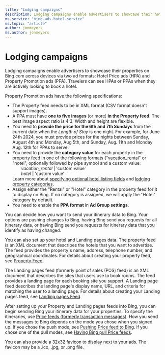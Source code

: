 ```yaml
---
title: "Lodging campaigns"
description: Lodging campaigns enable advertisers to showcase their hotels on Bing.com across devices.
ms.service: "bing-ads-hotel-service"
ms.topic: "article"
author: jonmeyers
ms.author: jonmeyers
---
```


# Lodging campaigns

Lodging campaigns enable advertisers to showcase their properties on Bing.com across devices via two ad formats: Hotel Price ads (HPA) and Property Promotion ads (PPA). Travelers can see HPAs or PPAs when they are actively looking to book a hotel.

Property Promotion ads have the following specifications:

- The Property feed needs to be in XML format (CSV format doesn't support images).
- A PPA must have **one to five images** (or more) **in the Property feed**. The best image aspect ratio is 4:3. Width and height are flexible.
- You need to **provide the price for the 6th and 7th Sundays** from the current date when the *Length of Stay* is one night. For example, for June 24th 2024, you must provide prices for the nights between Sunday, August 4th and Monday, Aug 5th, and Sunday, Aug. 11th and Monday Aug. 12th for PPAs to serve.
- You need to provide the **category value** for each property in the property feed in one of the following formats ("vacation_rental" or "hotel", optionally followed by pipe symbol and a custom value:<br/>
  &emsp;&emsp;*vacation_rental* | 'custom value'<br/>
  &emsp;&emsp;*hotel* | 'custom value'<br/>
  Learn more about [specifying optional hotel listing fields](https://learn.microsoft.com/advertising/hotel-feed/create-hotel-feed#specifying-optional-hotel-listing-fields) and [lodging property categories](https://help.ads.microsoft.com/#apex/ads/en/60192/-1).
- Assign either the "Rental" or "Hotel" category in the property feed for it to display on Bing. If no category is assigned, we will apply the "Hotel" category by default.
- You need to enable the **PPA format** in **Ad Group settings**.

You can decide how you want to send your itinerary data to Bing. Your options are pushing changes to Bing, having Bing send you requests for all itinerary data, or having Bing send you requests for itinerary data that you identify as having changed. 

You can also set up your hotel and Landing pages data. The property feed is an XML document that describes the hotels that you want to advertise. The feed provides the property's name, address, telephone number, and geographical coordinates. For details about creating your property feed, see [Property Feed](../hotel-feed/hotel-feed.md).

The Landing pages feed (formerly point of sales (POS) feed) is an XML document that describes the sites that users use to book rooms. The feed provides a landing page for each booking site you support. A Landing page feed describes the landing page's display name, URL, and criteria for matching the user to a landing page. For details about creating your Landing pages feed, see [Landing pages Feed](../pos-feed/pos-feed.md). 

After setting up your Property and Landing pages feeds into Bing, you can begin sending Bing your itinerary data for your properties. To specify the itineraries, use [Price feeds (formerly transaction messages)](../transaction-message/transaction-message.md). How you send the messages to Bing depends on the mode you chose when you signed up. If you chose the push mode, see [Pushing Price feed to Bing](../transaction-message/push-transaction-message.md). If you chose one of the pull modes, see [Having Bing pull Price feeds](../transaction-message/pull-transaction-message.md).

You can also provide a 32x32 favicon to display next to your ads. The favicon may be a .ico, .jpg, or .png file.
